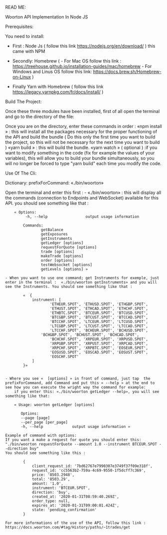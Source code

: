 READ ME:

Woorton API Implementation In Node JS


Prerequisites: 

You need to install: 

- First : Node Js ( follow this link https://nodejs.org/en/download/ ) this came with NPM

- Secondly: Homebrew (
		- For Mac OS follow this link :  https://treehouse.github.io/installation-guides/mac/homebrew
		- For Windows and Linus OS follow this link: https://docs.brew.sh/Homebrew-on-Linux )

- Finally Yarn with Homebrew ( follow this link https://legacy.yarnpkg.com/fr/docs/install/  )


Build The Project:

Once these three modules have been installed, first of all open the terminal and go to the directory of the file:

Once you are on the directory, enter these commands in order :
	«npm install » :  this will install all the packages necessary for the proper functioning of the API and build the bundle ( Do this only 				   the first time you want to build the project, so this will not be necessary for the next time you want to build )	«yarn build » :  this will build the bundle.
	«yarn watch » ( optional ) :if you want to modify something in the code (fix for example the values of your variables), this will allow 						 you to build your bundle simultaneously, so you will no longer be forced to type "yarn build" each time you modify the code.


Use Of The Cli:

Dictionary:
	prefixForCommand:  «./bin/woorton» 

Open the terminal and enter this first : 
	-  «./bin/woorton» : this will display all the commands (connection to Endpoints and WebSocket) available for this API.
	you should see something like that :

		« Options:
 			 -h, --help                 output usage information

			Commands:
  					getBalance
  					getExposures
  					getInstruments
  					getLedger [options]
  					requestForQuote [options]
  					trade [options]
  					makeTrade [options]
 					order [options]
  					testWebsocket [options]
  					getLevels [options] »

	- When you want to use one command; get Instruments for exemple, just enter in the terminal :  «./bin/woorton getInstruments» and you will see the Instruments. You should see something like that : 

			«  {
  				instrument: [
    					'ETHEUR.SPOT', 'ETHUSD.SPOT', 'ETHGBP.SPOT',
    					'ETHUST.SPOT', 'ETHCAD.SPOT', 'ETHCHF.SPOT',
    					'ETHBTC.SPOT', 'BTCEUR.SPOT', 'BTCUSD.SPOT',
    					'BTCGBP.SPOT', 'BTCUST.SPOT', 'BTCCAD.SPOT',
    					'BTCCHF.SPOT', 'LTCEUR.SPOT', 'LTCUSD.SPOT',
    					'LTCGBP.SPOT', 'LTCUST.SPOT', 'LTCCAD.SPOT',
    					'LTCCHF.SPOT', 'BCHEUR.SPOT', 'BCHUSD.SPOT',
   					'BCHGBP.SPOT', 'BCHUST.SPOT', 'BCHCAD.SPOT',
    					'BCHCHF.SPOT', 'XRPEUR.SPOT', 'XRPUSD.SPOT',
    					'XRPGBP.SPOT', 'XRPUST.SPOT', 'XRPCAD.SPOT',
    					'XRPCHF.SPOT', 'XRPBTC.SPOT', 'EOSEUR.SPOT',
    					'EOSUSD.SPOT', 'EOSCAD.SPOT', 'EOSUST.SPOT',
    					'EOSCHF.SPOT'
  				]
			}»


	- Where you see «  [options] » in front of command, just tap  the prefixForCommand, add Command and put this « --help » at the end to see how you can execute the wright way the command for example:  
		if you enter this: «./bin/woorton getLedger --help», you will see something like that:

		« Usage: woorton getLedger [options]

		   Options:
 		   --page [page]          
 		   --per_page [per_page]  
  		   -h, --help             output usage information »

	Example of command with options:
	If you want a make a request for quote you should enter this: "./bin/woorton requestForQuote --amount 1.0 --instrument BTCEUR.SPOT --direction buy"
	You should see something like this :

			{
  				client_request_id: '7bd62767e7990307e3749f37f09e318f',
  				request_id: 'cc5563b2-759a-4c69-9550-1f5dcff7c369',
 				price: '8503.2948',
  				total: '8503.29',
  				amount: '1.0',
  				instrument: 'BTCEUR.SPOT',
  				direction: 'buy',
  				created_at: '2020-01-31T08:59:40.269Z',
  				order_type: null,
 				expires_at: '2020-01-31T09:00:01.424Z',
  				state: 'pending_confirmation'
			}

	For more informations of the use of the API, follow this link : https://docs.woorton.com/#tag/History/paths/~1trades/get
